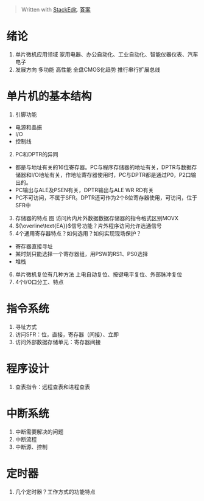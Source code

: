 > Written with [StackEdit](https://stackedit.io/).
> [答案](https://wenku.baidu.com/view/d2657490876fb84ae45c3b3567ec102de2bddfc9.html)
# 绪论
1. 单片微机应用领域
家用电器、办公自动化、工业自动化、智能仪器仪表、汽车电子
2. 发展方向
多功能 高性能 全盘CMOS化趋势 推行串行扩展总线
# 单片机的基本结构
1. 引脚功能
- 电源和晶振
- I/O
- 控制线
2. PC和DPTR的异同
- 都是与地址有关的16位寄存器。PC与程序存储器的地址有关，DPTR与数据存储器和I/O地址有关，作地址寄存器使用时，PC与DPTR都是通过P0，P2口输出的。
- PC输出与ALE及PSEN有关，DPTR输出与ALE WR RD有关
- PC不可访问，不属于SFR。DPTR还可作为2个8位寄存器使用，可访问，位于SFR中
3. 存储器的特点 图
访问片内片外数据数据存储器的指令格式区别MOVX
4. ${\overline\text{EA}}$信号功能？片外程序访问允许选通信号
5. 4个通用寄存器特点？如何选用？如何实现现场保护？
- 寄存器直接寻址
- 某时刻只能选择一个寄存器组，用PSW的RS1、PS0选择
- 堆栈
6. 单片微机复位有几种方法
上电自动复位、按键电平复位、外部脉冲复位
7. 4个I/O口分工、特点
# 指令系统
1. 寻址方式
2. 访问SFR：位，直接，寄存器（间接）、立即
3. 访问外部数据存储单元：寄存器间接
# 程序设计
1. 查表指令：远程查表和进程查表
# 中断系统
1. 中断需要解决的问题
2. 中断流程
3. 中断源、控制
# 定时器
1. 几个定时器？工作方式的功能特点

<!--stackedit_data:
eyJoaXN0b3J5IjpbLTg5NzU0NDU5MCwxNzM5OTY0NzQwLC0xND
g5MTIzMDE5LC01MzIyNzE4NDMsLTEzNjY4ODk4MzUsLTE5OTUz
OTg3Niw4MzU3MzUxNzYsODYyNzY1MDU0LDE3MTg4NzYyNTUsLT
UwMTA4MTExLC0xMjgyODk4MzM5LDkzNzE5NzMzNywtNTY2NjQw
MjAsLTQ3NTUxMzY0NywxNDA5MzY5MTMwLC00OTc4MjE5MzAsNj
E2MTIxODI1LDE4NDQyOTM4OTgsLTYxODMzNjEyLC03ODg4MTky
NjhdfQ==
-->